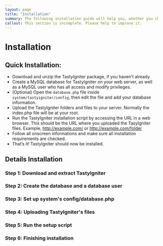 ```yaml
---
layout: page
title: "Installation"
summary: The following installation guide will help you, whether you choose the Quick '5 Minute' Installation, or require the more detailed installation guide.
callout: This section is incomplete. Please help to improve it.
---
```


# Installation

## Quick Installation:

- Download and unzip the TastyIgniter package, if you haven't already.
- Create a MySQL database for TastyIgniter on your web server, as well as a MySQL user who has all access and modify privileges.
- (Optional) Open the `database.php` file inside `system/tastyigniter/config`, then edit the file and add your database information.
- Upload the TastyIgniter folders and files to your server. Normally the index.php file will be at your root.
- Run the TastyIgniter installation script by accessing the URL in a web browser. This should be the URL where you uploaded the TasyIgniter files. Example, http://example.com/ or http://example.com/folder
- Follow all onscreen informations and make sure all installation requirements are checked.
- That’s it! TastyIgniter should now be installed.

## Details Installation
### **Step 1:** Download and extract TastyIgniter
### **Step 2:** Create the database and a database user
### **Step 3:** Set up system's config/database.php
### **Step 4:** Uploading TastyIgniter's files
### **Step 5:** Run the setup script
### **Step 6:** Finishing installation